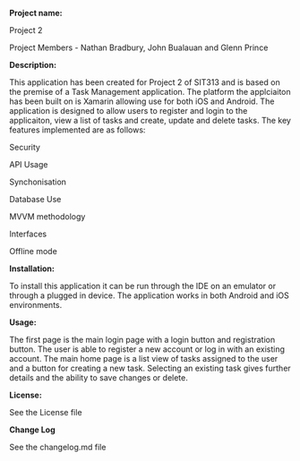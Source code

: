 **Project name:**

Project 2

Project Members - Nathan Bradbury, John Bualauan and Glenn Prince

**Description:**

This application has been created for Project 2 of SIT313 and is based on the premise of a Task Management application. The platform the applciaiton has been built on is Xamarin allowing use for both iOS and Android. The application is designed to allow users to register and login to the applicaiton, view a list of tasks and create, update and delete tasks. The key features implemented are as follows:

Security

API Usage

Synchonisation

Database Use

MVVM methodology

Interfaces

Offline mode

**Installation:**

To install this application it can be run through the IDE on an emulator or through a plugged in device. The application works in both Android and iOS environments.

**Usage:**

The first page is the main login page with a login button and registration button. The user is able to register a new account or log in with an existing account. The main home page is a list view of tasks assigned to the user and a button for creating a new task. Selecting an existing task gives further details and the ability to save changes or delete.

**License:**

See the License file

**Change Log**

See the changelog.md file
